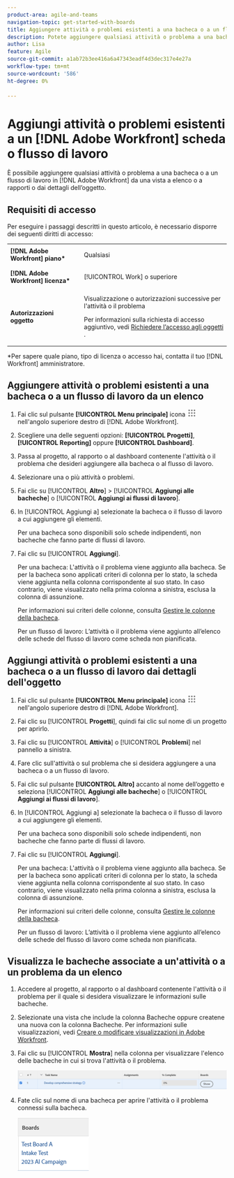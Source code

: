 ```yaml
---
product-area: agile-and-teams
navigation-topic: get-started-with-boards
title: Aggiungere attività o problemi esistenti a una bacheca o a un flusso di lavoro di Adobe Workfront
description: Potete aggiungere qualsiasi attività o problema a una bacheca in Adobe Workfront da una vista a elenco o a rapporti.
author: Lisa
feature: Agile
source-git-commit: a1ab72b3ee416a6a47343eadf4d3dec317e4e27a
workflow-type: tm+mt
source-wordcount: '586'
ht-degree: 0%

---
```


# Aggiungi attività o problemi esistenti a un [!DNL Adobe Workfront] scheda o flusso di lavoro

È possibile aggiungere qualsiasi attività o problema a una bacheca o a un flusso di lavoro in [!DNL Adobe Workfront] da una vista a elenco o a rapporti o dai dettagli dell’oggetto.

## Requisiti di accesso

Per eseguire i passaggi descritti in questo articolo, è necessario disporre dei seguenti diritti di accesso:

<table style="table-layout:auto">
 <col>
 <col>
 <tbody>
  <tr>
   <td role="rowheader"><strong>[!DNL Adobe Workfront] piano*</strong></td>
   <td> <p>Qualsiasi</p> </td>
  </tr>
  <tr>
   <td role="rowheader"><strong>[!DNL Adobe Workfront] licenza*</strong></td>
   <td> <p>[!UICONTROL Work] o superiore</p> </td>
  </tr>
  <tr>
   <td role="rowheader"><strong>Autorizzazioni oggetto</strong></td>
   <td> <p>Visualizzazione o autorizzazioni successive per l'attività o il problema</p> <p>Per informazioni sulla richiesta di accesso aggiuntivo, vedi <a href="/help/quicksilver/workfront-basics/grant-and-request-access-to-objects/request-access.md" class="MCXref xref">Richiedere l’accesso agli oggetti </a>.</p> </td>
  </tr>
 </tbody>
</table>

&#42;Per sapere quale piano, tipo di licenza o accesso hai, contatta il tuo [!DNL Workfront] amministratore.

## Aggiungere attività o problemi esistenti a una bacheca o a un flusso di lavoro da un elenco

1. Fai clic sul pulsante **[!UICONTROL Menu principale]** icona ![](assets/main-menu-icon.png) nell&#39;angolo superiore destro di [!DNL Adobe Workfront].
1. Scegliere una delle seguenti opzioni: **[!UICONTROL Progetti]**, **[!UICONTROL Reporting]** oppure **[!UICONTROL Dashboard]**.
1. Passa al progetto, al rapporto o al dashboard contenente l&#39;attività o il problema che desideri aggiungere alla bacheca o al flusso di lavoro.
1. Selezionare una o più attività o problemi.
1. Fai clic su [!UICONTROL **Altro**] > [!UICONTROL **Aggiungi alle bacheche**] o [!UICONTROL **Aggiungi ai flussi di lavoro**].
1. In [!UICONTROL Aggiungi a] selezionate la bacheca o il flusso di lavoro a cui aggiungere gli elementi.

   Per una bacheca sono disponibili solo schede indipendenti, non bacheche che fanno parte di flussi di lavoro.

1. Fai clic su [!UICONTROL **Aggiungi**].

   Per una bacheca: L&#39;attività o il problema viene aggiunto alla bacheca. Se per la bacheca sono applicati criteri di colonna per lo stato, la scheda viene aggiunta nella colonna corrispondente al suo stato. In caso contrario, viene visualizzato nella prima colonna a sinistra, esclusa la colonna di assunzione.

   Per informazioni sui criteri delle colonne, consulta [Gestire le colonne della bacheca](/help/quicksilver/agile/get-started-with-boards/manage-board-columns.md).

   Per un flusso di lavoro: L’attività o il problema viene aggiunto all’elenco delle schede del flusso di lavoro come scheda non pianificata.

## Aggiungi attività o problemi esistenti a una bacheca o a un flusso di lavoro dai dettagli dell&#39;oggetto

1. Fai clic sul pulsante **[!UICONTROL Menu principale]** icona ![](assets/main-menu-icon.png) nell&#39;angolo superiore destro di [!DNL Adobe Workfront].
1. Fai clic su [!UICONTROL **Progetti**], quindi fai clic sul nome di un progetto per aprirlo.
1. Fai clic su [!UICONTROL **Attività**] o [!UICONTROL **Problemi**] nel pannello a sinistra.
1. Fare clic sull&#39;attività o sul problema che si desidera aggiungere a una bacheca o a un flusso di lavoro.
1. Fai clic sul pulsante **[!UICONTROL Altro]** accanto al nome dell’oggetto e seleziona [!UICONTROL **Aggiungi alle bacheche**] o [!UICONTROL **Aggiungi ai flussi di lavoro**].
1. In [!UICONTROL Aggiungi a] selezionate la bacheca o il flusso di lavoro a cui aggiungere gli elementi.

   Per una bacheca sono disponibili solo schede indipendenti, non bacheche che fanno parte di flussi di lavoro.

1. Fai clic su [!UICONTROL **Aggiungi**].

   Per una bacheca: L&#39;attività o il problema viene aggiunto alla bacheca. Se per la bacheca sono applicati criteri di colonna per lo stato, la scheda viene aggiunta nella colonna corrispondente al suo stato. In caso contrario, viene visualizzato nella prima colonna a sinistra, esclusa la colonna di assunzione.

   Per informazioni sui criteri delle colonne, consulta [Gestire le colonne della bacheca](/help/quicksilver/agile/get-started-with-boards/manage-board-columns.md).

   Per un flusso di lavoro: L’attività o il problema viene aggiunto all’elenco delle schede del flusso di lavoro come scheda non pianificata.

## Visualizza le bacheche associate a un&#39;attività o a un problema da un elenco

1. Accedere al progetto, al rapporto o al dashboard contenente l&#39;attività o il problema per il quale si desidera visualizzare le informazioni sulle bacheche.
1. Selezionate una vista che include la colonna Bacheche oppure createne una nuova con la colonna Bacheche.
Per informazioni sulle visualizzazioni, vedi [Creare o modificare visualizzazioni in Adobe Workfront](/help/quicksilver/reports-and-dashboards/reports/reporting-elements/create-edit-views.md).
1. Fai clic su [!UICONTROL **Mostra**] nella colonna per visualizzare l&#39;elenco delle bacheche in cui si trova l&#39;attività o il problema.

   ![Mostra bacheche nella colonna](assets/show-boards-in-column.png)

1. Fate clic sul nome di una bacheca per aprire l&#39;attività o il problema connessi sulla bacheca.

   ![Selezionare una bacheca](assets/select-board-in-column.png)
